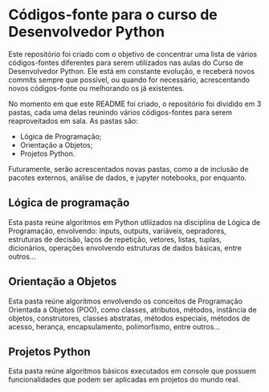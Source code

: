 # Códigos-fonte para o curso de Desenvolvedor Python

Este repositório foi criado com o objetivo de concentrar uma lista de vários códigos-fontes diferentes para serem utilizados nas aulas do Curso de Desenvolvedor Python. Ele está em constante evolução, e receberá novos commits sempre que possível, ou quando for necessário, acrescentando novos códigos-fonte ou melhorando os já existentes.

No momento em que este README foi criado, o repositório foi dividido em 3 pastas, cada uma delas reunindo vários códigos-fontes para serem reaproveitados em sala. As pastas são:

- Lógica de Programação;
- Orientação a Objetos;
- Projetos Python.

Futuramente, serão acrescentados novas pastas, como a de inclusão de pacotes externos, análise de dados, e jupyter notebooks, por enquanto.

## Lógica de programação

Esta pasta reúne algoritmos em Python utliizados na disciplina de Lógica de Programação, envolvendo: inputs, outputs, variáveis, oepradores, estruturas de decisão, laços de repetição, vetores, listas, tuplas, dicionários, operações envolvendo estruturas de dados básicas, entre outros...

## Orientação a Objetos

Esta pasta reúne algoritmos envolvendo os conceitos de Programação Orientada a Objetos (POO), como classes, atributos, métodos, instância de objetos, construtores, classes abstratas, métodos especiais, métodos de acesso, herança, encapsulamento, polimorfismo, entre outros...

## Projetos Python

Esta pasta reúne algoritmos básicos executados em console que possuem funcionalidades que podem ser aplicadas em projetos do mundo real.